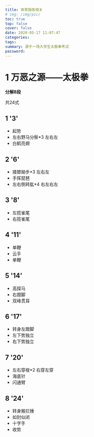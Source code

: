 ```yaml
---
title: 体育锻炼相关
# img: /img/pic/
toc: true
top: false
cover: false
date: 2020-05-17 11:07:47
categories:
tags:
summary: 源于一场大学生太极拳考试
password:
---
```


# 1 万恶之源——太极拳

**分解8段**

共24式

## 1 '3'
- 起势	   
- 左右野马分鬃*3 左右左
- 白鹤亮翅

## 2 '6'
- 搂膝拗步*3 左右左
- 手挥琵琶
- 左右倒转肱*4 右左右左

## 3 '8'
- 左揽雀尾
- 右揽雀尾

## 4 '11'
- 单鞭
- 云手
- 单鞭

## 5 '14'
- 高探马
- 右蹬脚 
- 双峰贯耳

## 6 '17'
- 转身左蹬脚
- 左下势独立
- 右下势独立

## 7 '20'
- 左右穿梭*2 右穿左穿
- 海底针
- 闪通臂

## 8 '24'
- 转身搬拦捶
- 如封似闭
- 十字手
- 收势
